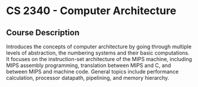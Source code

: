 # CS 2340 - Computer Architecture

## Course Description
Introduces the concepts of computer architecture by going through multiple levels of abstraction, the numbering systems and their basic computations. It focuses on the instruction-set architecture of the MIPS machine, including MIPS assembly programming, translation between MIPS and C, and between MIPS and machine code. General topics include performance calculation, processor datapath, pipelining, and memory hierarchy.